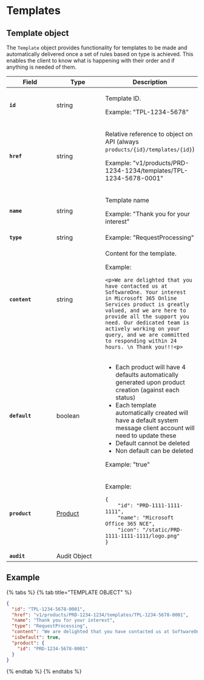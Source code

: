# Templates

## Template object

The `Template` object provides functionality for templates to be made and automatically delivered once a set of rules based on type is achieved. This enables the client to know what is happening with their order and if anything is needed of them.

<table><thead><tr><th width="171">Field</th><th width="177">Type</th><th>Description</th></tr></thead><tbody><tr><td><strong><code>id</code></strong></td><td>string</td><td><p>Template ID. </p><p></p><p>Example: "TPL-1234-5678"</p></td></tr><tr><td><strong><code>href</code></strong></td><td>string</td><td><p>Relative reference to object on API (always <code>products/{id}/templates/{id}</code>) </p><p></p><p>Example: "v1/products/PRD-1234-1234/templates/TPL-1234-5678-0001"</p></td></tr><tr><td><strong><code>name</code></strong></td><td>string</td><td><p>Template name </p><p></p><p>Example: "Thank you for your interest"</p></td></tr><tr><td><strong><code>type</code></strong></td><td>string</td><td>Example: "RequestProcessing"</td></tr><tr><td><strong><code>content</code></strong></td><td>string</td><td><p>Content for the template. </p><p></p><p>Example:</p><pre class="language-html" data-line-numbers><code class="lang-html">&#x3C;p>We are delighted that you have contacted us at SoftwareOne. Your interest in Microsoft 365 Online Services product is greatly valued, and we are here to provide all the support you need. Our dedicated team is actively working on your query, and we are committed to responding within 24 hours. \n Thank you!!!&#x3C;p>
</code></pre></td></tr><tr><td><strong><code>default</code></strong></td><td>boolean</td><td><ul><li>Each product will have 4 defaults automatically generated upon product creation (against each status)</li><li>Each template automatically created will have a default system message client account will need to update these</li><li>Default cannot be deleted</li><li>Non default can be deleted</li></ul><p>Example: "true"</p></td></tr><tr><td><strong><code>product</code></strong></td><td><a href="../product/">Product</a></td><td><p> </p><p>Example:</p><pre class="language-json" data-line-numbers><code class="lang-json">{
    "id": "PRD-1111-1111-1111",
    "name": "Microsoft Office 365 NCE",
    "icon": "/static/PRD-1111-1111-1111/logo.png"
} 
</code></pre></td></tr><tr><td><strong><code>audit</code></strong></td><td>Audit Object</td><td><p> </p><p></p></td></tr></tbody></table>

## Example

{% tabs %}
{% tab title="TEMPLATE OBJECT" %}
```json
{
  "id": "TPL-1234-5678-0001",
  "href": "v1/products/PRD-1234-1234/templates/TPL-1234-5678-0001",
  "name": "Thank you for your interest",
  "type": "RequestProcessing",
  "content": "We are delighted that you have contacted us at SoftwareOne. Your interest in Microsoft 365 Online Services product is greatly valued, and we are here to provide all the support you need. Our dedicated team is actively working on your query, and we are committed to responding within 24 hours. \n Thank you!!!",
  "isDefault": true,
  "product": {
    "id": "PRD-1234-5678-0001"
  }
}
```
{% endtab %}
{% endtabs %}
